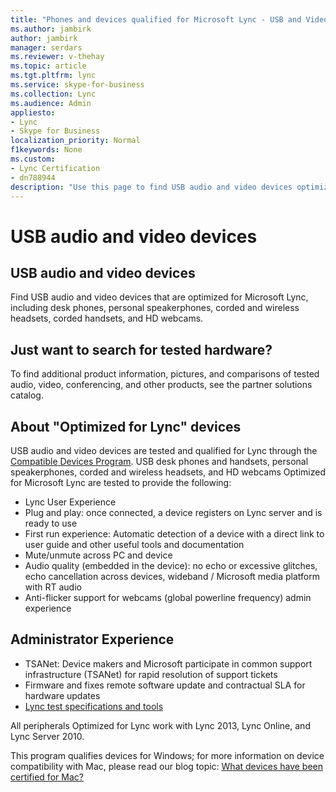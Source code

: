 ```yaml
---
title: "Phones and devices qualified for Microsoft Lync - USB and Video Devices"
ms.author: jambirk
author: jambirk
manager: serdars
ms.reviewer: v-thehay
ms.topic: article
ms.tgt.pltfrm: lync
ms.service: skype-for-business
ms.collection: Lync
ms.audience: Admin
appliesto:
- Lync
- Skype for Business 
localization_priority: Normal
f1keywords: None
ms.custom:
- Lync Certification
- dn788944
description: "Use this page to find USB audio and video devices optimized for Lync, including desk phones, personal speakerphones, corded and wireless headsets, corded handsets, and HD webcams."
---
```


# USB audio and video devices

## USB audio and video devices
Find USB audio and video devices that are optimized for Microsoft Lync, including desk phones, personal speakerphones, corded and wireless headsets, corded handsets, and HD webcams.

## Just want to search for tested hardware?

To find additional product information, pictures, and comparisons of tested audio, video, conferencing, and other products, see the partner solutions catalog.

## About "Optimized for Lync" devices
USB audio and video devices are tested and qualified for Lync through the <!-- need fresh link here --> [Compatible Devices Program](https://technet.microsoft.com/en-us/office/dn788951#compatible_devices). USB desk phones and handsets, personal speakerphones, corded and wireless headsets, and HD webcams Optimized for Microsoft Lync are tested to provide the following:
- Lync User Experience
- Plug and play: once connected, a device registers on Lync server and is ready to use
- First run experience: Automatic detection of a device with a direct link to user guide and other useful tools and documentation
- Mute/unmute across PC and device
- Audio quality (embedded in the device): no echo or excessive glitches, echo cancellation across devices, wideband / Microsoft media platform with RT audio
- Anti-flicker support for webcams (global powerline frequency) admin experience

## Administrator Experience
- TSANet: Device makers and Microsoft participate in common support infrastructure (TSANet) for rapid resolution of support tickets
- Firmware and fixes remote software update and contractual SLA for hardware updates
- [Lync test specifications and tools](https://technet.microsoft.com/en-us/office/dn788953)<!-- add to this folder -->

All peripherals Optimized for Lync work with Lync 2013, Lync Online, and Lync Server 2010. 

This program qualifies devices for Windows; for more information on device compatibility with Mac, please read our blog topic: [What devices have been certified for Mac?](http://blogs.technet.com/b/uc/archive/2011/09/02/what-devices-have-been-certified-for-mac.aspx)
